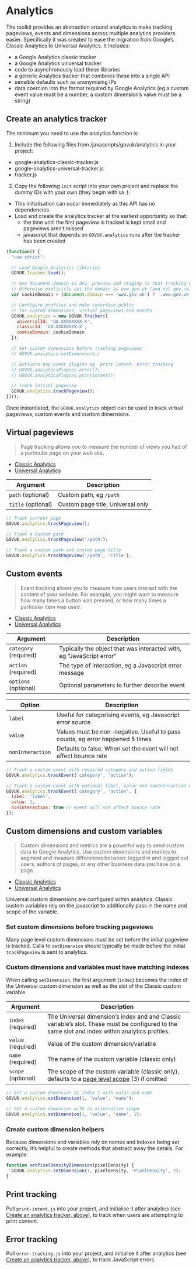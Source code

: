 # Analytics

The toolkit provides an abstraction around analytics to make tracking pageviews, events and dimensions across multiple analytics providers easier. Specifically it was created to ease the migration from Google’s Classic Analytics to Universal Analytics. It includes:

* a Google Analytics classic tracker
* a Google Analytics universal tracker
* code to asynchronously load these libraries
* a generic Analytics tracker that combines these into a single API
* sensible defaults such as anonymising IPs
* data coercion into the format required by Google Analytics (eg a custom event value must be a number, a custom dimension’s value must be a string)

## Create an analytics tracker

The minimum you need to use the analytics function is:

1. Include the following files from /javascripts/govuk/analytics in your project:
  * google-analytics-classic-tracker.js
  * google-analytics-universal-tracker.js
  * tracker.js
2. Copy the following `init` script into your own project and replace the dummy IDs with your own (they begin with `UA-`).
  * This initialisation can occur immediately as this API has no dependencies.
  * Load and create the analytics tracker at the earliest opportunity so that:
    * the time until the first pageview is tracked is kept small and pageviews aren’t missed
    * javascript that depends on `GOVUK.analytics` runs after the tracker has been created

```js
(function() {
  "use strict";

  // Load Google Analytics libraries
  GOVUK.Tracker.load();

  // Use document.domain in dev, preview and staging so that tracking works
  // Otherwise explicitly set the domain as www.gov.uk (and not gov.uk).
  var cookieDomain = (document.domain === 'www.gov.uk') ? '.www.gov.uk' : document.domain;

  // Configure profiles and make interface public
  // for custom dimensions, virtual pageviews and events
  GOVUK.analytics = new GOVUK.Tracker({
    universalId: 'UA-XXXXXXXX-X',
    classicId: 'UA-XXXXXXXX-X',
    cookieDomain: cookieDomain
  });

  // Set custom dimensions before tracking pageviews
  // GOVUK.analytics.setDimension(…)

  // Activate any event plugins eg. print intent, error tracking
  // GOVUK.analyticsPlugins.error();
  // GOVUK.analyticsPlugins.printIntent();

  // Track initial pageview
  GOVUK.analytics.trackPageview();
})();
```

Once instantiated, the `GOVUK.analytics` object can be used to track virtual pageviews, custom events and custom dimensions.

## Virtual pageviews

> Page tracking allows you to measure the number of views you had of a particular page on your web site.

* [Classic Analytics](https://developers.google.com/analytics/devguides/collection/gajs/asyncMigrationExamples#VirtualPageviews)
* [Universal Analytics](https://developers.google.com/analytics/devguides/collection/analyticsjs/pages)

Argument | Description
---------|------------
`path` (optional) | Custom path, eg `/path`
`title` (optional) | Custom page title, Universal only


```js
// Track current page
GOVUK.analytics.trackPageview();

// Track a custom path
GOVUK.analytics.trackPageview('/path');

// Track a custom path and custom page title
GOVUK.analytics.trackPageview('/path', 'Title');
```

## Custom events

> Event tracking allows you to measure how users interact with the content of your website. For example, you might want to measure how many times a button was pressed, or how many times a particular item was used.

* [Classic Analytics](https://developers.google.com/analytics/devguides/collection/gajs/eventTrackerGuide)
* [Universal Analytics](https://developers.google.com/analytics/devguides/collection/analyticsjs/events)

Argument | Description
---------|------------
`category` (required) | Typically the object that was interacted with, eg "JavaScript error"
`action` (required) | The type of interaction, eg a Javascript error message
`options` (optional) | Optional parameters to further describe event

Option | Description
-------|------------
`label` | Useful for categorising events, eg Javascript error source
`value` | Values must be non-negative. Useful to pass counts, eg error happened 5 times
`nonInteraction` | Defaults to false. When set the event will not affect bounce rate

```js
// Track a custom event with required category and action fields
GOVUK.analytics.trackEvent('category', 'action');

// Track a custom event with optional label, value and nonInteraction options
GOVUK.analytics.trackEvent('category', 'action', {
  label: 'label',
  value: 1,
  nonInteraction: true // event will not affect bounce rate
});
```

## Custom dimensions and custom variables

> Custom dimensions and metrics are a powerful way to send custom data to Google Analytics. Use custom dimensions and metrics to segment and measure differences between: logged in and logged out users, authors of pages, or any other business data you have on a page.

* [Classic Analytics](https://developers.google.com/analytics/devguides/collection/gajs/gaTrackingCustomVariables)
* [Universal Analytics](https://developers.google.com/analytics/devguides/collection/analyticsjs/custom-dims-mets)

Universal custom dimensions are configured within analytics. Classic custom variables rely on the javascript to additionally pass in the name and scope of the variable.

### Set custom dimensions before tracking pageviews

Many page level custom dimensions must be set before the initial pageview is tracked. Calls to `setDimension` should typically be made before the initial `trackPageview` is sent to analytics.

### Custom dimensions and variables must have matching indexes

When calling `setDimension`, the first argument (`index`) becomes the index of the Universal custom dimension as well as the slot of the Classic custom variable.

Argument | Description
---------|------------
`index` (required) | The Universal dimension’s index and and Classic variable’s slot. These must be configured to the same slot and index within analytics profiles.
`value` (required) | Value of the custom dimension/variable
`name` (required) | The name of the custom variable (classic only)
`scope` (optional) | The scope of the custom variable (classic only), defaults to a [page level scope](https://developers.google.com/analytics/devguides/collection/gajs/gaTrackingCustomVariables#pagelevel) (3) if omitted

```js
// Set a custom dimension at index 1 with value and name
GOVUK.analytics.setDimension(1, 'value', 'name');

// Set a custom dimension with an alternative scope
GOVUK.analytics.setDimension(1, 'value', 'name', 2);
```

### Create custom dimension helpers

Because dimensions and variables rely on names and indexes being set correctly, it’s helpful to create methods that abstract away the details. For example:

```js
function setPixelDensityDimension(pixelDensity) {
  GOVUK.analytics.setDimension(1, pixelDensity, 'PixelDensity', 2);
}
```

## Print tracking

Pull `print-intent.js` into your project, and initialise it after analytics (see [Create an analytics tracker, above](#create-an-analytics-tracker)), to track when users are attempting to print content.

## Error tracking

Pull `error-tracking.js` into your project, and initialise it after analytics (see [Create an analytics tracker, above](#create-an-analytics-tracker)), to track JavaScript errors.
